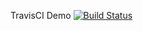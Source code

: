 TravisCI Demo
[![Build Status](https://travis-ci.org/pvorb/spring-boot-integration-test-example.svg?branch=master)](https://travis-ci.org/pvorb/spring-boot-integration-test-example)
